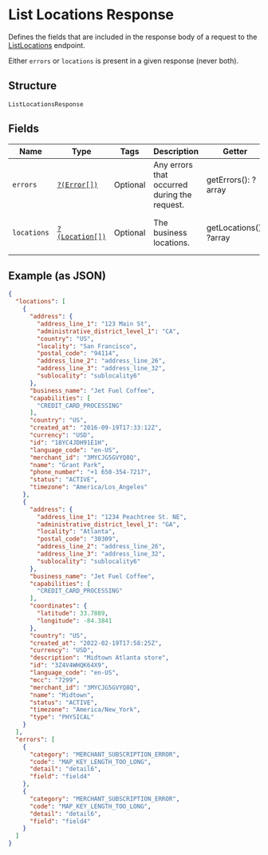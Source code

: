 
# List Locations Response

Defines the fields that are included in the response body of a request
to the [ListLocations](../../doc/apis/locations.md#list-locations) endpoint.

Either `errors` or `locations` is present in a given response (never both).

## Structure

`ListLocationsResponse`

## Fields

| Name | Type | Tags | Description | Getter | Setter |
|  --- | --- | --- | --- | --- | --- |
| `errors` | [`?(Error[])`](../../doc/models/error.md) | Optional | Any errors that occurred during the request. | getErrors(): ?array | setErrors(?array errors): void |
| `locations` | [`?(Location[])`](../../doc/models/location.md) | Optional | The business locations. | getLocations(): ?array | setLocations(?array locations): void |

## Example (as JSON)

```json
{
  "locations": [
    {
      "address": {
        "address_line_1": "123 Main St",
        "administrative_district_level_1": "CA",
        "country": "US",
        "locality": "San Francisco",
        "postal_code": "94114",
        "address_line_2": "address_line_26",
        "address_line_3": "address_line_32",
        "sublocality": "sublocality6"
      },
      "business_name": "Jet Fuel Coffee",
      "capabilities": [
        "CREDIT_CARD_PROCESSING"
      ],
      "country": "US",
      "created_at": "2016-09-19T17:33:12Z",
      "currency": "USD",
      "id": "18YC4JDH91E1H",
      "language_code": "en-US",
      "merchant_id": "3MYCJG5GVYQ8Q",
      "name": "Grant Park",
      "phone_number": "+1 650-354-7217",
      "status": "ACTIVE",
      "timezone": "America/Los_Angeles"
    },
    {
      "address": {
        "address_line_1": "1234 Peachtree St. NE",
        "administrative_district_level_1": "GA",
        "locality": "Atlanta",
        "postal_code": "30309",
        "address_line_2": "address_line_26",
        "address_line_3": "address_line_32",
        "sublocality": "sublocality6"
      },
      "business_name": "Jet Fuel Coffee",
      "capabilities": [
        "CREDIT_CARD_PROCESSING"
      ],
      "coordinates": {
        "latitude": 33.7889,
        "longitude": -84.3841
      },
      "country": "US",
      "created_at": "2022-02-19T17:58:25Z",
      "currency": "USD",
      "description": "Midtown Atlanta store",
      "id": "3Z4V4WHQK64X9",
      "language_code": "en-US",
      "mcc": "7299",
      "merchant_id": "3MYCJG5GVYQ8Q",
      "name": "Midtown",
      "status": "ACTIVE",
      "timezone": "America/New_York",
      "type": "PHYSICAL"
    }
  ],
  "errors": [
    {
      "category": "MERCHANT_SUBSCRIPTION_ERROR",
      "code": "MAP_KEY_LENGTH_TOO_LONG",
      "detail": "detail6",
      "field": "field4"
    },
    {
      "category": "MERCHANT_SUBSCRIPTION_ERROR",
      "code": "MAP_KEY_LENGTH_TOO_LONG",
      "detail": "detail6",
      "field": "field4"
    }
  ]
}
```

